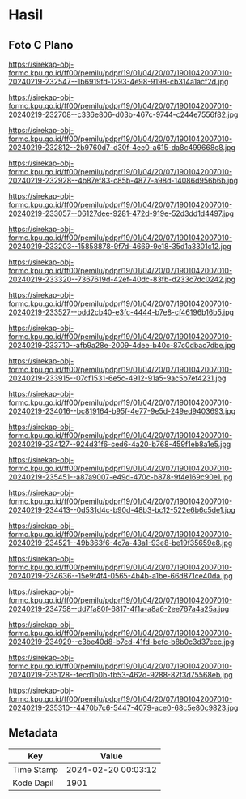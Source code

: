 # Hasil

## Foto C Plano

https://sirekap-obj-formc.kpu.go.id/ff00/pemilu/pdpr/19/01/04/20/07/1901042007010-20240219-232547--1b6919fd-1293-4e98-9198-cb314a1acf2d.jpg

https://sirekap-obj-formc.kpu.go.id/ff00/pemilu/pdpr/19/01/04/20/07/1901042007010-20240219-232708--c336e806-d03b-467c-9744-c244e7556f82.jpg

https://sirekap-obj-formc.kpu.go.id/ff00/pemilu/pdpr/19/01/04/20/07/1901042007010-20240219-232812--2b9760d7-d30f-4ee0-a615-da8c499668c8.jpg

https://sirekap-obj-formc.kpu.go.id/ff00/pemilu/pdpr/19/01/04/20/07/1901042007010-20240219-232928--4b87ef83-c85b-4877-a98d-14086d956b6b.jpg

https://sirekap-obj-formc.kpu.go.id/ff00/pemilu/pdpr/19/01/04/20/07/1901042007010-20240219-233057--06127dee-9281-472d-919e-52d3dd1d4497.jpg

https://sirekap-obj-formc.kpu.go.id/ff00/pemilu/pdpr/19/01/04/20/07/1901042007010-20240219-233203--15858878-9f7d-4669-9e18-35d1a3301c12.jpg

https://sirekap-obj-formc.kpu.go.id/ff00/pemilu/pdpr/19/01/04/20/07/1901042007010-20240219-233320--7367619d-42ef-40dc-83fb-d233c7dc0242.jpg

https://sirekap-obj-formc.kpu.go.id/ff00/pemilu/pdpr/19/01/04/20/07/1901042007010-20240219-233527--bdd2cb40-e3fc-4444-b7e8-cf46196b16b5.jpg

https://sirekap-obj-formc.kpu.go.id/ff00/pemilu/pdpr/19/01/04/20/07/1901042007010-20240219-233710--afb9a28e-2009-4dee-b40c-87c0dbac7dbe.jpg

https://sirekap-obj-formc.kpu.go.id/ff00/pemilu/pdpr/19/01/04/20/07/1901042007010-20240219-233915--07cf1531-6e5c-4912-91a5-9ac5b7ef4231.jpg

https://sirekap-obj-formc.kpu.go.id/ff00/pemilu/pdpr/19/01/04/20/07/1901042007010-20240219-234016--bc819164-b95f-4e77-9e5d-249ed9403693.jpg

https://sirekap-obj-formc.kpu.go.id/ff00/pemilu/pdpr/19/01/04/20/07/1901042007010-20240219-234127--924d31f6-ced6-4a20-b768-459f1eb8a1e5.jpg

https://sirekap-obj-formc.kpu.go.id/ff00/pemilu/pdpr/19/01/04/20/07/1901042007010-20240219-235451--a87a9007-e49d-470c-b878-9f4e169c90e1.jpg

https://sirekap-obj-formc.kpu.go.id/ff00/pemilu/pdpr/19/01/04/20/07/1901042007010-20240219-234413--0d531d4c-b90d-48b3-bc12-522e6b6c5de1.jpg

https://sirekap-obj-formc.kpu.go.id/ff00/pemilu/pdpr/19/01/04/20/07/1901042007010-20240219-234521--49b363f6-4c7a-43a1-93e8-be19f35659e8.jpg

https://sirekap-obj-formc.kpu.go.id/ff00/pemilu/pdpr/19/01/04/20/07/1901042007010-20240219-234636--15e9f4f4-0565-4b4b-a1be-66d871ce40da.jpg

https://sirekap-obj-formc.kpu.go.id/ff00/pemilu/pdpr/19/01/04/20/07/1901042007010-20240219-234758--dd7fa80f-6817-4f1a-a8a6-2ee767a4a25a.jpg

https://sirekap-obj-formc.kpu.go.id/ff00/pemilu/pdpr/19/01/04/20/07/1901042007010-20240219-234929--c3be40d8-b7cd-41fd-befc-b8b0c3d37eec.jpg

https://sirekap-obj-formc.kpu.go.id/ff00/pemilu/pdpr/19/01/04/20/07/1901042007010-20240219-235128--fecd1b0b-fb53-462d-9288-82f3d75568eb.jpg

https://sirekap-obj-formc.kpu.go.id/ff00/pemilu/pdpr/19/01/04/20/07/1901042007010-20240219-235310--4470b7c6-5447-4079-ace0-68c5e80c9823.jpg


## Metadata

| Key        | Value               |
| ---------- | ------------------- |
| Time Stamp | 2024-02-20 00:03:12 |
| Kode Dapil | 1901                |



